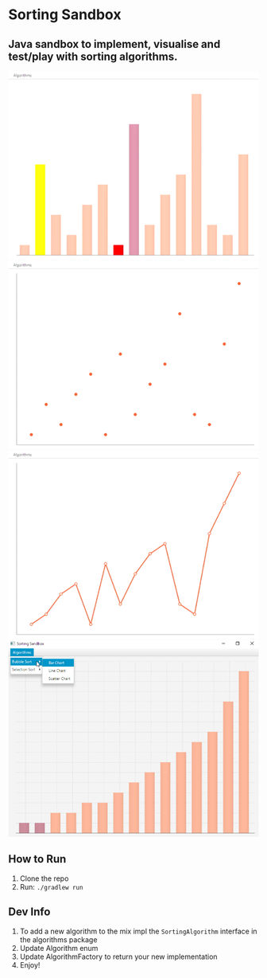 # Sorting Sandbox

## Java sandbox to implement, visualise and test/play with sorting algorithms.

![selectionsort_bar](images/selectionsort_bar.gif)
![bubblesort_scatter](images/bubblesort_scatter.gif)
![bubblesort_line](images/bubblesort_line.gif)
![menu](images/menu.png)

## How to Run

1. Clone the repo
2. Run: `./gradlew run`


## Dev Info
1. To add a new algorithm to the mix impl the `SortingAlgorithm` interface in the algorithms package
2. Update Algorithm enum
3. Update AlgorithmFactory to return your new implementation
4. Enjoy!

